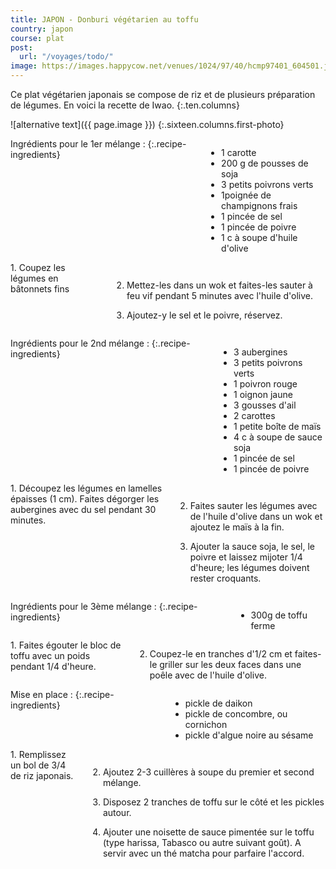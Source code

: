 ```yaml
---
title: JAPON - Donburi végétarien au toffu
country: japon
course: plat
post:
  url: "/voyages/todo/"
image: https://images.happycow.net/venues/1024/97/40/hcmp97401_604501.jpeg
---
```


Ce plat végétarien japonais se compose de riz et de plusieurs préparation de légumes. En voici la recette de Iwao.
{:.ten.columns}

<!--fin extrait-->

![alternative text]({{ page.image }})
{:.sixteen.columns.first-photo}

<div class="four columns" markdown="1">
Ingrédients pour le 1er mélange :
{:.recipe-ingredients}

- 1 carotte
- 200 g de pousses de soja
- 3 petits poivrons verts
- 1poignée de champignons frais
- 1 pincée de sel
- 1 pincée de poivre
- 1 c à soupe d'huile d'olive
</div>

<div class="ten columns" markdown="1">
1. Coupez les légumes en bâtonnets fins

2. Mettez-les dans un wok et faites-les sauter à feu vif pendant 5 minutes avec l'huile d'olive.

3. Ajoutez-y le sel et le poivre, réservez.
</div>

<div class="sixteen columns"></div>

<div class="four columns" markdown="1">
Ingrédients pour le 2nd mélange :
{:.recipe-ingredients}

- 3 aubergines
- 3 petits poivrons verts
- 1 poivron rouge
- 1 oignon jaune
- 3 gousses d'ail
- 2 carottes
- 1 petite boîte de maïs
- 4 c à soupe de sauce soja
- 1 pincée de sel
- 1 pincée de poivre
</div>

<div class="ten columns" markdown="1">
1. Découpez les légumes en lamelles épaisses (1 cm). Faites dégorger les aubergines avec du sel pendant 30 minutes.

2. Faites sauter les légumes avec de l'huile d'olive dans un wok et ajoutez le maïs à la fin.

3. Ajouter la sauce soja, le sel, le poivre et laissez mijoter 1/4 d'heure; les légumes doivent rester croquants.
</div>

<div class="sixteen columns"></div>

<div class="four columns" markdown="1">
Ingrédients pour le 3ème mélange :
{:.recipe-ingredients}

- 300g de toffu ferme
</div>

<div class="ten columns" markdown="1">
1. Faites égouter le bloc de toffu avec un poids pendant 1/4 d'heure.

2. Coupez-le en tranches d'1/2 cm et faites-le griller sur les deux faces dans une poêle avec de l'huile d'olive.
</div>

<div class="sixteen columns"></div>

<div class="four columns" markdown="1">
Mise en place :
{:.recipe-ingredients}

- pickle de daikon
- pickle de concombre, ou cornichon
- pickle d'algue noire au sésame
</div>

<div class="ten columns" markdown="1">
1. Remplissez un bol de 3/4 de riz japonais.

2. Ajoutez 2-3 cuillères à soupe du premier et second mélange.

3. Disposez 2 tranches de toffu sur le côté et les pickles autour.

4. Ajouter une noisette de sauce pimentée sur le toffu (type harissa, Tabasco ou autre suivant goût). A servir avec un thé matcha pour parfaire l'accord.
</div>
